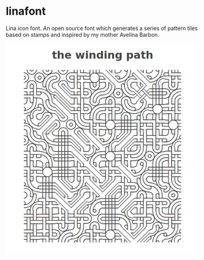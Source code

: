 linafont
========

Lina icon font. An open source font which generates a series of pattern tiles based on stamps and inspired by my mother Avelina Barbon.

![The Winding Path - Sample of linafont ](https://github.com/blujay/linafont/blob/master/linafont-sample.png?raw=true)
